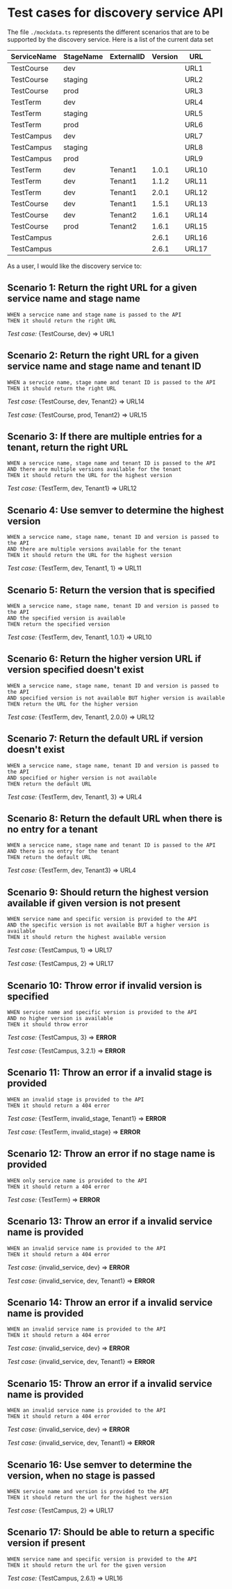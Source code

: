 # Test cases for discovery service API

The file `./mockdata.ts` represents the different scenarios that are to be supported by the discovery service. Here is a list of the current data set

| ServiceName | StageName | ExternalID | Version | URL |
|-------------|-----------|------------|---------|-----|
| TestCourse  | dev       |            |         |URL1 |
| TestCourse  | staging   |            |         |URL2 |
| TestCourse  | prod      |            |         |URL3 |
| TestTerm    | dev       |            |         |URL4 |
| TestTerm    | staging   |            |         |URL5 |
| TestTerm    | prod      |            |         |URL6 |
| TestCampus  | dev       |            |         |URL7 |
| TestCampus  | staging   |            |         |URL8 |
| TestCampus  | prod      |            |         |URL9 |
| TestTerm    | dev       |Tenant1     |1.0.1    |URL10|
| TestTerm    | dev       |Tenant1     |1.1.2    |URL11|
| TestTerm    | dev       |Tenant1     |2.0.1    |URL12|
| TestCourse  | dev       |Tenant1     |1.5.1    |URL13|
| TestCourse  | dev       |Tenant2     |1.6.1    |URL14|
| TestCourse  | prod      |Tenant2     |1.6.1    |URL15|
| TestCampus  |           |            |2.6.1    |URL16|
| TestCampus  |           |            |2.6.1    |URL17|

As a user, I would like the discovery service to:

## Scenario 1: Return the right URL for a given service name and stage name

    WHEN a servcice name and stage name is passed to the API
    THEN it should return the right URL

*Test case:* {TestCourse, dev} => URL1 

## Scenario 2: Return the right URL for a given service name and stage name and tenant ID

    WHEN a servcice name, stage name and tenant ID is passed to the API
    THEN it should return the right URL
    
*Test case:* {TestCourse, dev, Tenant2} => URL14

*Test case:* {TestCourse, prod, Tenant2} => URL15

## Scenario 3: If there are multiple entries for a tenant, return the right URL

    WHEN a servcice name, stage name and tenant ID is passed to the API
    AND there are multiple versions available for the tenant
    THEN it should return the URL for the highest version
    
*Test case:* {TestTerm, dev, Tenant1} => URL12

## Scenario 4: Use semver to determine the highest version

    WHEN a servcice name, stage name, tenant ID and version is passed to the API
    AND there are multiple versions available for the tenant
    THEN it should return the URL for the highest version
    
*Test case:* {TestTerm, dev, Tenant1, 1} => URL11

## Scenario 5: Return the version that is specified

    WHEN a servcice name, stage name, tenant ID and version is passed to the API
    AND the specified version is available
    THEN return the specified version
    
*Test case:* {TestTerm, dev, Tenant1, 1.0.1} => URL10

## Scenario 6: Return the higher version URL if version specified doesn't exist

    WHEN a servcice name, stage name, tenant ID and version is passed to the API
    AND specified version is not available BUT higher version is available
    THEN return the URL for the higher version
    
*Test case:* {TestTerm, dev, Tenant1, 2.0.0} => URL12

## Scenario 7: Return the default URL if version doesn't exist

    WHEN a servcice name, stage name, tenant ID and version is passed to the API
    AND specified or higher version is not available
    THEN return the default URL
    
*Test case:* {TestTerm, dev, Tenant1, 3} => URL4

## Scenario 8: Return the default URL when there is no entry for a tenant

    WHEN a servcice name, stage name and tenant ID is passed to the API
    AND there is no entry for the tenant
    THEN return the default URL
    
*Test case:* {TestTerm, dev, Tenant3} => URL4

## Scenario 9: Should return the highest version available if given version is not present

    WHEN service name and specific version is provided to the API
    AND the specific version is not available BUT a higher version is available
    THEN it should return the highest available version
    
*Test case:* {TestCampus, 1} => URL17

*Test case:* {TestCampus, 2} => URL17

## Scenario 10: Throw error if invalid version is specified

    WHEN service name and specific version is provided to the API
    AND no higher version is available
    THEN it should throw error
    
*Test case:* {TestCampus, 3} => **ERROR**

*Test case:* {TestCampus, 3.2.1} => **ERROR**

## Scenario 11: Throw an error if a invalid stage is provided

    WHEN an invalid stage is provided to the API
    THEN it should return a 404 error
    
*Test case:* {TestTerm, invalid_stage, Tenant1} => **ERROR**

*Test case:* {TestTerm, invalid_stage} => **ERROR**

## Scenario 12: Throw an error if no stage name is provided

    WHEN only service name is provided to the API
    THEN it should return a 404 error
    
*Test case:* {TestTerm} => **ERROR**

## Scenario 13: Throw an error if a invalid service name is provided

    WHEN an invalid service name is provided to the API
    THEN it should return a 404 error
    
*Test case:* {invalid_service, dev} => **ERROR**

*Test case:* {invalid_service, dev, Tenant1} => **ERROR**

## Scenario 14: Throw an error if a invalid service name is provided

    WHEN an invalid service name is provided to the API
    THEN it should return a 404 error
    
*Test case:* {invalid_service, dev} => **ERROR**

*Test case:* {invalid_service, dev, Tenant1} => **ERROR**

## Scenario 15: Throw an error if a invalid service name is provided

    WHEN an invalid service name is provided to the API
    THEN it should return a 404 error
    
*Test case:* {invalid_service, dev} => **ERROR**

*Test case:* {invalid_service, dev, Tenant1} => **ERROR**

## Scenario 16: Use semver to determine the version, when no stage is passed

    WHEN service name and version is provided to the API
    THEN it should return the url for the highest version
    
*Test case:* {TestCampus, 2} => URL17

## Scenario 17: Should be able to return a specific version if present

    WHEN service name and specific version is provided to the API
    THEN it should return the url for the given version
    
*Test case:* {TestCampus, 2.6.1} => URL16



